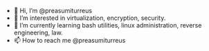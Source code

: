 - 👋 Hi, I’m @preasumiturreus
- 👀 I’m interested in virtualization, encryption, security.
- 🌱 I’m currently learning bash utilities, linux administration, reverse engineering, law.
- 📫 How to reach me @preasumiturreus

<!---
preasumiturreus/preasumiturreus is a ✨ special ✨ repository because its `README.md` (this file) appears on your GitHub profile.
You can click the Preview link to take a look at your changes.
--->
